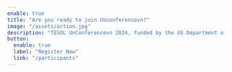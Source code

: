 ```yaml
---
enable: true
title: "Are you ready to join Unconferencevn?"
image: "/assets/action.jpg"
description: "TESOL UnConferencevn 2024, funded by the US Department of State, invites Vietnamese English educators, lecturers, researchers, and administrators to transform English education through unconferencing."
button:
  enable: true
  label: "Register Now"
  link: "/participants"
---
```


